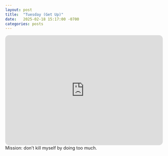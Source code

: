 ```yaml
---
layout: post
title:  "Tuesday (Get Up)"
date:   2025-02-18 15:17:00 -0700
categories: posts
---
```

<iframe style="border-radius:12px" src="https://open.spotify.com/embed/playlist/7AXmXFM67NMs8jyI1OPsyy?utm_source=generator" width="100%" height="352" frameBorder="0" allowfullscreen="" allow="autoplay; clipboard-write; encrypted-media; fullscreen; picture-in-picture" loading="lazy"></iframe>
Mission: don’t kill myself by doing too much.

